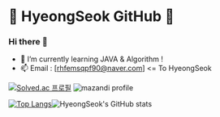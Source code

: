 # 👋 HyeongSeok GitHub 👋

### Hi there 👋
- 🌱 I’m currently learning JAVA & Algorithm !
- 📫 Email : [rhfemsqpf90@naver.com] <= To HyeongSeok

<!--
**2HyeongSeok/2HyeongSeok** is a ✨ _special_ ✨ repository because its `README.md` (this file) appears on your GitHub profile.

Here are some ideas to get you started:

- 🔭 I’m currently working on ...
- 👯 I’m looking to collaborate on ...
- 🤔 I’m looking for help with ...
-  How to reach me: ...
- 😄 Pronouns: ...
- ⚡ Fun fact: ...
-->

[![Solved.ac
프로필](http://mazassumnida.wtf/api/v2/generate_badge?boj=jihna1645)](https://solved.ac/jihna1645) ![mazandi profile](http://mazandi.herokuapp.com/api?handle=jihna1645&theme=warm)

[![Top Langs](https://github-readme-stats.vercel.app/api/top-langs/?username=2HyeongSeok)](https://github.com/2HyeongSeok/github-readme-stats)![HyeongSeok's GitHub stats](https://github-readme-stats.vercel.app/api?username=2HyeongSeok&show_icons=true&theme=radical)
